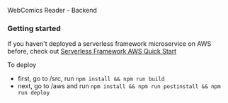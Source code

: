 WebComics Reader - Backend

### Getting started

If you haven't deployed a serverless framework microservice on AWS before, check out [Serverless Framework AWS Quick Start](https://serverless.com/framework/docs/providers/aws/guide/quick-start/)

To deploy
- first, go to /src, run `npm install && npm run build`
- next, go to /aws and run `npm install && npm run postinstall && npm run deploy`
